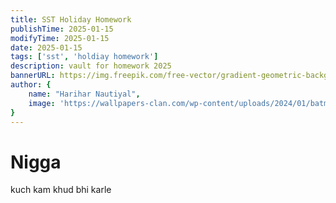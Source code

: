 ```yaml
---
title: SST Holiday Homework
publishTime: 2025-01-15
modifyTime: 2025-01-15
date: 2025-01-15
tags: ['sst', 'holdiay homework']
description: vault for homework 2025
bannerURL: https://img.freepik.com/free-vector/gradient-geometric-background_23-2148807617.jpg
author: {
    name: "Harihar Nautiyal",
    image: 'https://wallpapers-clan.com/wp-content/uploads/2024/01/batman-profile-rain-dark-blue-desktop-wallpaper-preview.jpg'
}
---
```


# Nigga
kuch kam khud bhi karle